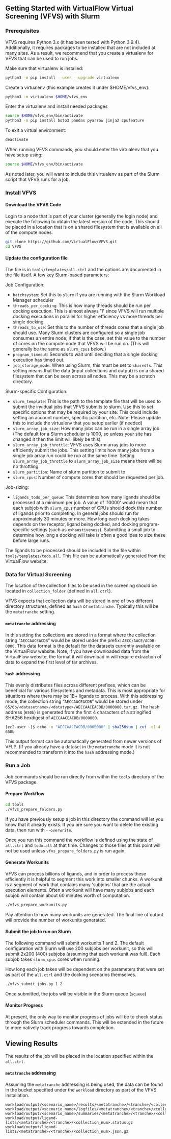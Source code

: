 

## Getting Started with VirtualFlow Virtual Screening (VFVS) with Slurm


### Prerequisites

VFVS requires Python 3.x (it has been tested with Python 3.9.4). Additionally, it requires packages to be installed that are not included at many sites. As a result, we recommend that you create a virtualenv for VFVS that can be used to run jobs.

Make sure that virtualenv is installed:
```bash
python3 -m pip install --user --upgrade virtualenv
```

Create a virtualenv (this example creates it under $HOME/vfvs_env):
```bash
python3 -m virtualenv $HOME/vfvs_env
```

Enter the virtualenv and install needed packages
```bash
source $HOME/vfvs_env/bin/activate
python3 -m pip install boto3 pandas pyarrow jinja2 cpufeature
```

To exit a virtual environment:
```bash
deactivate
```

When running VFVS commands, you should enter the virtualenv that you have setup using:
```bash
source $HOME/vfvs_env/bin/activate
```

As noted later, you will want to include this virtualenv as part of the Slurm script that VFVS runs for a job.


### Install VFVS

#### Download the VFVS Code

Login to a node that is part of your cluster (generally the login node) and execute the following to obtain the latest version of the code. This should be placed in a location that is on a shared filesystem that is available on all of the compute nodes.

```bash
git clone https://github.com/VirtualFlow/VFVS.git
cd VFVS
```

#### Update the configuration file

The file is in `tools/templates/all.ctrl` and the options are documented in the file itself. A few key Slurm-based parameters:

Job Configuration:

- `batchsystem`: Set this to `slurm` if you are running with the Slurm Workload Manager scheduler
- `threads_per_docking`: This is how many threads should be run per docking execution. This is almost always '1' since VFVS will run multiple docking executions in parallel for higher efficiency vs more threads per single docking.
- `threads_to_use`: Set this to the number of threads cores that a single job should use. Many Slurm clusters are configured so a single job consumes an entire node; if that is the case, set this value to the number of cores on the compute node that VFVS will be run on. (This will generally be the same as `slurm_cpus` below.)
- `program_timeout`: Seconds to wait until deciding that a single docking execution has timed out.
- `job_storage_mode`: When using Slurm, this must be set to `sharedfs`. This setting means that the data (input collections and output) is on a shared filesystem that can be seen across all nodes. This may be a scratch directory.

Slurm-specific Configuration:

- `slurm_template`: This is the path to the template file that will be used to submit the invidual jobs that VFVS submits to slurm. Use this to set specific options that may be required by your site. This could include setting an account number, specific partition, etc. Note: Please update this to include the virtualenv that you setup earlier (if needed)
- `slurm_array_job_size`: How many jobs can be run in a single array job. (The default for a Slurm scheduler is 1000, so unless your site has changed it then the limit will likely be this)
- `slurm_array_job_throttle`: VFVS uses Slurm array jobs to more efficiently submit the jobs.  This setting limits how many jobs from a single job array run could be run at the same time. Setting `slurm_array_job_throttle` to `slurm_array_job_size` means there will be no throttling.
- `slurm_partition`: Name of slurm partition to submit to
- `slurm_cpus`: Number of compute cores that should be requested per job.

Job-sizing:

- `ligands_todo_per_queue`: This determines how many ligands should be processed at a minimum per job. A value of '10000' would mean that each subjob with `slurm_cpus` number of CPUs should dock this number of ligands prior to completing. In general jobs should run for approximately 30 minutes or more. How long each docking takes depends on the receptor, ligand being docked, and docking program-specific settings (such as `exhaustiveness`). Submitting a small job to determine how long a docking will take is often a good idea to size these before large runs.


The ligands to be processed should be included in the file within `tools/templates/todo.all`. This file can be automatically generated from the VirtualFlow website.


### Data for Virtual Screening

The location of the collection files to be used in the screening should be located in `collection_folder` (defined in `all.ctrl`).


VFVS expects that collection data will be stored in one of two different directory structures, defined as ``hash`` or ``metatranche``. Typically this will be the `metatranche` setting.


#### `metatranche` addressing

In this setting the collections are stored in a format where the collection string “`AECCAACEACDB`” would be stored under the prefix: `AECC/AACE/ACDB-0000`. This data format is the default for the datasets currently available on the VirtualFlow website. Note, if you have downloaded data from the VirtualFlow website, the format it will download in will require extraction of data to expand the first level of tar archives.


#### `hash` addressing

This evenly distributes files across different prefixes, which can be beneficial for various filesystems and metadata. This is most appropriate for situations where there may be 1B+ ligands to process. With this addressing mode, the collection string “`AECCAACEACDB`” would be stored under `65/0b/<datasetname>/<datatype>/AECCAACEACDB/0000000.tar.gz`. The hash address (`650b`) is generated from the first 4 characters of a stringified SHA256 hexdigest of `AECCAACEACDB/0000000`.

```bash
[ec2-user ~]$ echo -n "AECCAACEACDB/0000000" | sha256sum | cut -c1-4
650b
```

This output format can be automatically generated from newer versions of VFLP. (If you already have a dataset in the `metatranche` mode it is not recommended to transform it into the `hash` addressing mode.)

### Run a Job

Job commands should be run directly from within the `tools` directory of the VFVS package.

#### Prepare Workflow

```bash
cd tools
./vfvs_prepare_folders.py
```

If you have previously setup a job in this directory the command will let you know that it already exists. If you are sure you want to delete the existing data, then run with `--overwrite`.

Once you run this command the workflow is defined using the state of `all.ctrl` and `todo.all` at that time. Changes to those files at this point will not be used unless `vfvs_prepare_folders.py` is run again.

#### Generate Workunits

VFVS can process billions of ligands, and in order to process these efficiently it is helpful to segment this work into smaller chunks. A workunit is a segment of work that contains many 'subjobs' that are the actual execution elements. Often a workunit will have many subjobs and each subjob will contain about 60 minutes worth of computation.

```bash
./vfvs_prepare_workunits.py
```

Pay attention to how many workunits are generated. The final line of output will provide the number of workunits generated.

#### Submit the job to run on Slurm

The following command will submit workunits 1 and 2. The default configuration with
Slurm will use 200 subjobs per workunit, so this will submit 2x200 (400) subjobs
(assuming that each workunit was full). Each subjob takes `slurm_cpus` cores when running.

How long each job takes will be dependent on the parameters that were set as part of the `all.ctrl` and the docking scenarios themselves.

```bash
./vfvs_submit_jobs.py 1 2
```

Once submitted, the jobs will be visible in the Slurm queue (`squeue`)

#### Monitor Progress

At present, the only way to monitor progress of jobs will be to check status through the Slurm scheduler commands. This will be extended in the future to more natively track progress towards completion.


## Viewing Results

The results of the job will be placed in the location specified within the `all.ctrl`.

#### `metatranche` addressing

Assuming the `metatranche` addressing is being used, the data can be found in the bucket specified under the `workload` directory as part of the VFVS installation.


````
workload/output/<scenario_name>/results/<metatranche>/<tranche>/<collection_num>.tar.gz
workload/output/<scenario_name>/logfiles/<metatranche>/<tranche>/<collection_num>.tar.gz
workload/output/<scenario_name>/summaries/<metatranche>/<tranche>/<collection_num>.tar.gz
workload/output/ligand-lists/<metatranche>/<tranche>/<collection_num>.status.gz
workload/output/ligand-lists/<metatranche>/<tranche>/<collection_num>.json.gz
````


